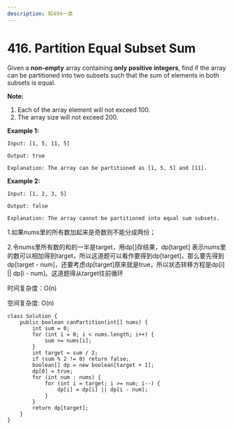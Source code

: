 ```yaml
---
description: 和494一类
---
```


# 416. Partition Equal Subset Sum

Given a **non-empty** array containing **only positive integers**, find if the array can be partitioned into two subsets such that the sum of elements in both subsets is equal.

**Note:**

1. Each of the array element will not exceed 100.
2. The array size will not exceed 200.

**Example 1:**

```text
Input: [1, 5, 11, 5]

Output: true

Explanation: The array can be partitioned as [1, 5, 5] and [11].
```

**Example 2:**

```text
Input: [1, 2, 3, 5]

Output: false

Explanation: The array cannot be partitioned into equal sum subsets.
```

1.如果nums里的所有数加起来是奇数则不能分成两份；

2.令nums里所有数的和的一半是target，用dp\[\]存结果，dp\[target\] 表示nums里的数可以相加得到target，所以这道题可以看作要得到dp\[target\]，那么要先得到dp\[target - num\]，还要考虑dp\[target\]原来就是true，所以状态转移方程是dp\[i\] \|\| dp\[i - num\]。这道题得从target往前循环

时间复杂度：O\(n\)

空间复杂度: O\(n\)

```text
class Solution {
    public boolean canPartition(int[] nums) {
        int sum = 0;
        for (int i = 0; i < nums.length; i++) {
            sum += nums[i];
        }
        int target = sum / 2;
        if (sum % 2 != 0) return false;
        boolean[] dp = new boolean[target + 1];
        dp[0] = true;
        for (int num : nums) {
            for (int i = target; i >= num; i--) {
                dp[i] = dp[i] || dp[i - num];
            }
        }
        return dp[target];
    }
}
```

```text

```

